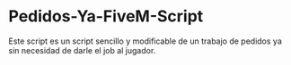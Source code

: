 # Pedidos-Ya-FiveM-Script
Este script es un script sencillo y modificable de un trabajo de pedidos ya sin necesidad de darle el job al jugador.
